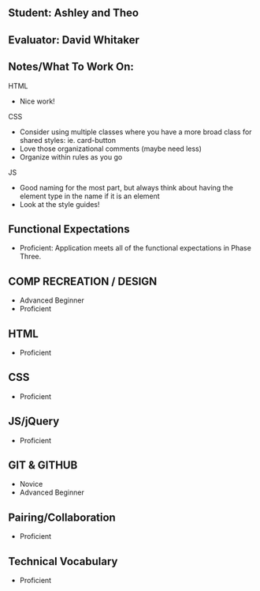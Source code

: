 ## Student: Ashley and Theo
## Evaluator: David Whitaker
## Notes/What To Work On:

HTML
* Nice work!

CSS
* Consider using multiple classes where you have a more broad class for shared styles: ie. card-button
* Love those organizational comments (maybe need less)
* Organize within rules as you go

JS
* Good naming for the most part, but always think about having the element type in the name if it is an element
* Look at the style guides!

## Functional Expectations

* Proficient: Application meets all of the functional expectations in Phase Three.

## COMP RECREATION / DESIGN

* Advanced Beginner  
* Proficient  

## HTML

* Proficient  

## CSS

* Proficient  

## JS/jQuery

* Proficient  

## GIT & GITHUB

* Novice  
* Advanced Beginner  

## Pairing/Collaboration

* Proficient  

## Technical Vocabulary

* Proficient

